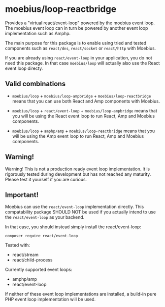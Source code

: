 moebius/loop-reactbridge
========================

Provides a "virtual react/event-loop" powered by the moebius event loop. The
moebius event loop can in turn be powered by another event loop implementation
such as Amphp.

The main purpose for this package is to enable using tried and tested components
such as `react/dns`, `react/socket` or `react/http` with Moebius.

If you are already using `react/event-loop` in your application, you do not need
this package. In that case `moebius/loop` will actually also use the React event
loop directy.


Valid combinations
------------------

 * `moebius/loop` + `moebius/loop-ampbridge` + `moebius/loop-reactbridge` means 
   that you can use both React and Amp components with Moebius.

 * `moebius/loop` + `react/event-loop` + `moebius/loop-ampbridge` means that you
   will be using the React event loop to run React, Amp and Moebius components.

 * `moebius/loop` + `amphp/amp` + `moebius/loop-reactbridge` means that you will
   be using the Amp event loop to run React, Amp and Moebius components.


Warning!
--------

Warning! This is not a production ready event loop implementation. It is rigorously
tested during development but has not reached any maturity. Please test it yourself
if you are curious.


Important!
----------

Moebius can use the `react/event-loop` implementation directly. This compatability
package SHOULD NOT be used if you actually intend to use the `react/event-loop`
as your backend.

In that case, you should instead simply install the react/event-loop:

```
composer require react/event-loop
```


Tested with:

 * react/stream
 * react/child-process

Currently supported event loops:

 * amphp/amp
 * react/event-loop

If neither of these event loop implementations are installed, a build-in pure PHP 
event loop implementation will be used.

